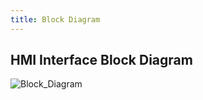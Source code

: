 ```yaml
---
title: Block Diagram
---
```

## HMI Interface Block Diagram 



![Block_Diagram](https://github.com/user-attachments/assets/31ebf395-2698-4df6-bad9-ea086c22cac3)

